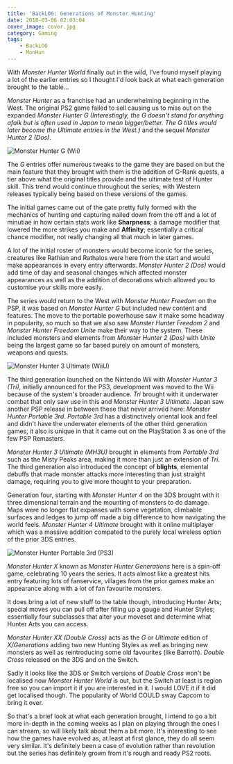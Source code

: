```yaml
---
title: 'BackLOG: Generations of Monster Hunting'
date: 2018-03-06 02:03:04
cover_image: cover.jpg
category: Gaming
tags:
    - BackLOG
    - MonHun
---
```

With _Monster Hunter World_ finally out in the wild, I've found myself playing a lot of the earlier entries so I thought I'd look back at what each generation brought to the table...

<!-- more -->

_Monster Hunter_ as a franchise had an underwhelming beginning in the West. The original PS2 game failed to sell causing us to miss out on the expanded _Monster Hunter G_ _(Interestingly, the G doesn't stand for anything afaik but is often used in Japan to mean bigger/better. The G titles would later become the Ultimate entries in the West.)_ and the sequel _Monster Hunter 2 (Dos)_.

![Monster Hunter G (Wii)](MonsterHunterG.png)

The _G_ entries offer numerous tweaks to the game they are based on but the main feature that they brought with them is the addition of G-Rank quests, a tier above what the original titles provide and the ultimate test of Hunter skill. This trend would continue throughout the series, with Western releases typically being based on these versions of the games.

The initial games came out of the gate pretty fully formed with the mechanics of hunting and capturing nailed down from the off and a lot of minutiae in how certain stats work like **Sharpness**; a damage modifier that lowered the more strikes you make and **Affinity**; essentially a critical chance modifier, not really changing all that much in later games.

A lot of the initial roster of monsters would become iconic for the series, creatures like Rathian and Rathalos were here from the start and would make appearances in every entry afterwards. _Monster Hunter 2 (Dos)_ would add time of day and seasonal changes which affected monster appearances as well as the addition of decorations which allowed you to customise your skills more easily.

The series would return to the West with _Monster Hunter Freedom_ on the PSP, it was based on _Monster Hunter G_ but included new content and features. The move to the portable powerhouse saw it make some headway in popularity, so much so that we also saw _Monster Hunter Freedom 2_ and _Monster Hunter Freedom Unite_ make their way to the system. These included monsters and elements from _Monster Hunter 2 (Dos)_ with _Unite_ being the largest game so far based purely on amount of monsters, weapons and quests.

![Monster Hunter 3 Ultimate (WiiU)](MonsterHunter3U.png)

The third generation launched on the Nintendo Wii with _Monster Hunter 3 (Tri)_, initially announced for the PS3, development was moved to the Wii because of the system's broader audience. _Tri_ brought with it underwater combat that only saw use in this and _Monster Hunter 3 Ultimate_. Japan saw another PSP release in between these that never arrived here: _Monster Hunter Portable 3rd_. _Portable 3rd_ has a distinctively oriental look and feel and didn't have the underwater elements of the other third generation games, it also is unique in that it came out on the PlayStation 3 as one of the few PSP Remasters.

_Monster Hunter 3 Ultimate (MH3U)_ brought in elements from _Portable 3rd_ such as the Misty Peaks area, making it more than just an extension of _Tri_. The third generation also introduced the concept of **blights**, elemental debuffs that made monster attacks more interesting than just straight damage, requiring you to give more thought to your preparation.

Generation four, starting with _Monster Hunter 4_ on the 3DS brought with it three dimensional terrain and the mounting of monsters to do damage. Maps were no longer flat expanses with some vegetation, climbable surfaces and ledges to jump off made a big difference to how navigating the world feels.  _Monster Hunter 4 Ultimate_ brought with it online multiplayer which was a massive addition compated to the purely local wireless option of the prior 3DS entries.

![Monster Hunter Portable 3rd (PS3)](MonsterHunterP3rd.png)

_Monster Hunter X_ known as _Monster Hunter Generations_ here is a spin-off game, celebrating 10 years the series. It acts almost like a greatest hits entry featuring lots of fanservice, villages from the prior games make an appearance along with a lot of fan favourite monsters.

It does bring a lot of new stuff to the table though, introducing Hunter Arts; special moves you can pull off after filling up a gauge and Hunter Styles; essentially four subclasses that alter your moveset and determine what Hunter Arts you can access.

_Monster Hunter XX (Double Cross)_ acts as the _G_ or _Ultimate_ edition of _X/Generations_ adding two new Hunting Styles as well as bringing new monsters as well as reintroducing some old favourites (like Barroth). _Double Cross_ released on the 3DS and on the Switch.

Sadly it looks like the 3DS or Switch versions of _Double Cross_ won't be localised now _Monster Hunter World_ is out, but the Switch at least is region free so you can import it if you are interested in it. I would LOVE it if it did get localised though. The popularity of World COULD sway Capcom to bring it over.

So that's a brief look at what each generation brought, I intend to go a bit more in-depth in the coming weeks as I plan on playing through the ones I can stream, so will likely talk about them a bit more. It's interesting to see how the games have evolved as, at least at first glance, they do all seem very similar. It's definitely been a case of evolution rather than revolution but the series has definitely grown from it's rough and ready PS2 roots.